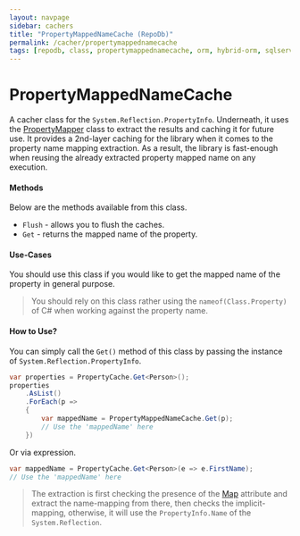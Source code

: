 ```yaml
---
layout: navpage
sidebar: cachers
title: "PropertyMappedNameCache (RepoDb)"
permalink: /cacher/propertymappednamecache
tags: [repodb, class, propertymappednamecache, orm, hybrid-orm, sqlserver, sqlite, mysql, postgresql]
---
```


# PropertyMappedNameCache

A cacher class for the `System.Reflection.PropertyInfo`. Underneath, it uses the [PropertyMapper](/mapper/propertymapper) class to extract the results and caching it for future use. It provides a 2nd-layer caching for the library when it comes to the property name mapping extraction. As a result, the library is fast-enough when reusing the already extracted property mapped name on any execution.

#### Methods

Below are the methods available from this class.

- `Flush` - allows you to flush the caches.
- `Get` - returns the mapped name of the property.

#### Use-Cases

You should use this class if you would like to get the mapped name of the property in general purpose.

> You should rely on this class rather using the `nameof(Class.Property)` of C# when working against the property name.

#### How to Use?

You can simply call the `Get()` method of this class by passing the instance of `System.Reflection.PropertyInfo`.

```csharp
var properties = PropertyCache.Get<Person>();
properties
    .AsList()
    .ForEach(p =>
    {
        var mappedName = PropertyMappedNameCache.Get(p);
        // Use the 'mappedName' here
    })
```

Or via expression.

```csharp
var mappedName = PropertyCache.Get<Person>(e => e.FirstName);
// Use the 'mappedName' here
```

> The extraction is first checking the presence of the [Map](/attribute/map#property-mapping) attribute and extract the name-mapping from there, then checks the implicit-mapping, otherwise, it will use the `PropertyInfo.Name` of the `System.Reflection`.